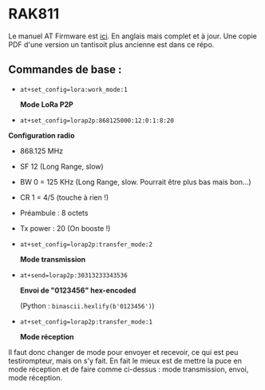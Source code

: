 # RAK811

Le manuel AT Firmware est [ici](https://docs.rakwireless.com/Product-Categories/WisDuo/RAK811-Breakout-Board/AT-Command-Manual/#lora-p2p-type-at-command). En anglais mais complet et à jour. Une copie PDF d'une version un tantisoit plus ancienne est dans ce répo.

## Commandes de base :
* `at+set_config=lora:work_mode:1`

  **Mode LoRa P2P**

* `at+set_config=lorap2p:868125000:12:0:1:8:20`

 **Configuration radio**
   * 868.125 MHz
   * SF 12 (Long Range, slow)
   * BW 0 = 125 KHz (Long Range, slow. Pourrait être plus bas mais bon...)
   * CR 1 = 4/5 (touche à rien !)
   * Préambule : 8 octets
   * Tx power : 20 (On booste !)

* `at+set_config=lorap2p:transfer_mode:2`

  **Mode transmission**

* `at+send=lorap2p:30313233343536`

  **Envoi de "0123456" hex-encoded**

   (Python : `binascii.hexlify(b'0123456')`)

* `at+set_config=lorap2p:transfer_mode:1`

  **Mode réception**

Il faut donc changer de mode pour envoyer et recevoir, ce qui est peu testirompteur, mais on s'y fait. En fait le mieux est de mettre la puce en mode réception et de faire comme ci-dessus : mode transmission, envoi, mode réception.
